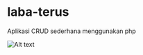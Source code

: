 # laba-terus

Aplikasi CRUD sederhana menggunakan php

![Alt text](/blob/master/screenshoot/screencapture-localhost-laba-terus-index-php-2020-06-19-19_26_01.png?raw=true "Optional Title")
